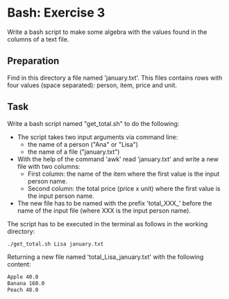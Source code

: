 # Bash: Exercise 3

Write a bash script to make some algebra with the values found in the columns of a text file.

## Preparation

Find in this directory a file named 'january.txt'. This files contains rows with four values (space separated): person, item, price and unit.

## Task

Write a bash script named "get\_total.sh" to do the following:
   - The script takes two input arguments via command line:
      - the name of a person ("Ana" or "Lisa")
      - the name of a file ("january.txt")
   - With the help of the command 'awk' read 'january.txt' and write a new file with two columns:
      - First column: the name of the item where the first value is the input person name.
      - Second column: the total price (price x unit) where the first value is the input person name.
   - The new file has to be named with the prefix 'total\_XXX\_' before the name of the input file (where XXX is the input person name).

The script has to be executed in the terminal as follows in the working directory:

```bash
./get_total.sh Lisa january.txt
```

Returning a new file named 'total\_Lisa\_january.txt' with the following content:

```bash
Apple 40.0
Banana 160.0
Peach 48.0
```
